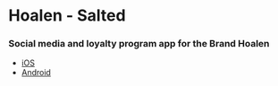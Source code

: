 <h1>Hoalen - Salted</h1>
<h3>Social media and loyalty program app for the Brand Hoalen</h3>

- [iOS](https://apps.apple.com/fr/app/salted/id1173982383)
- [Android](https://play.google.com/store/apps/details?id=com.hoalen.thesalted2)
